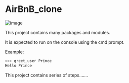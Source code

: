# AirBnB_clone

![image](https://github.com/Emmanuel-Ejeagha/AirBnB_clone/assets/116760178/621aaacb-4fca-479d-ab7d-ea04dea84e57)
<p>This project contains many packages and modules.</p>
It is expected to run on the console using the cmd prompt.
<p>Example:</p>

```python
>>> greet_user Prince
Hello Prince
```
This project contains series of steps.......
